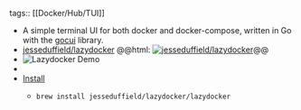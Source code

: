 tags:: [[Docker/Hub/TUI]]

- A simple terminal UI for both docker and docker-compose, written in Go with the [gocui](https://github.com/jroimartin/gocui) library.
- [jesseduffield/lazydocker](https://github.com/jesseduffield/lazydocker)
  @@html: <a href="https://github.com/jesseduffield/lazydocker/"><img src="https://github-readme-stats-astronomer.vercel.app/api/pin/?username=jesseduffield&repo=lazydocker&theme=tokyonight" alt="jesseduffield/lazydocker"/></a>@@
- ![Lazydocker Demo](https://github.com/jesseduffield/lazydocker/raw/master/docs/resources/demo3.gif)
-
- [Install](https://github.com/jesseduffield/lazydocker#installation)
	- ```shell
	  brew install jesseduffield/lazydocker/lazydocker
	  ```